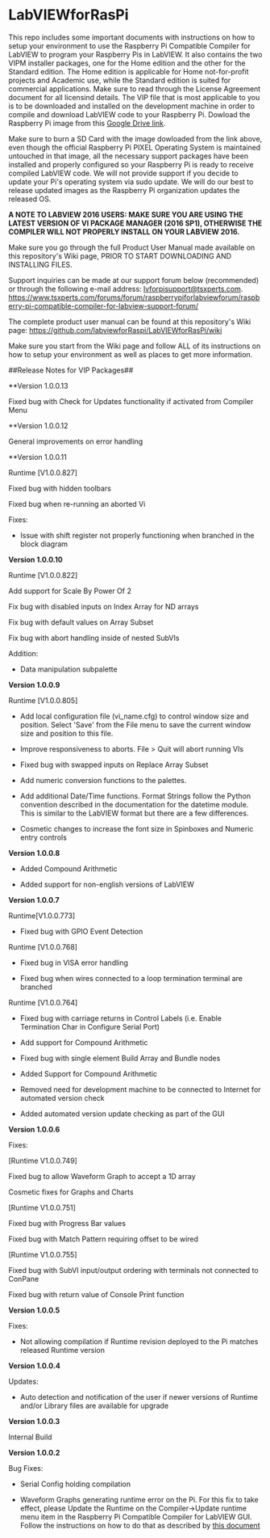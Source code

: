 # LabVIEWforRasPi
This repo includes some important documents with instructions on how to setup your environment to use the Raspberry Pi Compatible Compiler for LabVIEW to program your Raspberry Pis in LabVIEW. It also contains the two VIPM installer packages, one for the Home edition and the other for the Standard edition. The Home edition is applicable for Home not-for-profit projects and Academic use, while the Standard edition is suited for commercial applications. Make sure to read through the License Agreement document for all licensind details. The VIP file that is most applicable to you is to be downloaded and installed on the development machine in order to compile and download LabVIEW code to your Raspberry Pi. Dowload the Raspberry Pi image from this [Google Drive link](https://drive.google.com/drive/folders/0B7DdMz7ZefcwMjlzVlM3OGxJVWs?usp=sharing). 

Make sure to burn a SD Card with the image dowloaded from the link above, even though the official Raspberry Pi PIXEL Operating System is maintained untouched in that image, all the necessary support packages have been installed and properly configured so your Raspberry Pi is ready to receive compiled LabVIEW code. We will not provide support if you decide to update your Pi's operating system via sudo update. We will do our best to release updated images as the Raspberry Pi organization updates the released OS.

**A NOTE TO LABVIEW 2016 USERS: MAKE SURE YOU ARE USING THE LATEST VERSION OF VI PACKAGE MANAGER (2016 SP1), OTHERWISE THE COMPILER WILL NOT PROPERLY INSTALL ON YOUR LABVIEW 2016.**

Make sure you go through the full Product User Manual made available on this repository's Wiki page, PRIOR TO START DOWNLOADING AND INSTALLING FILES.

Support inquiries can be made at our support forum below (recommended) or through the following e-mail address: lvforpisupport@tsxperts.com.
https://www.tsxperts.com/forums/forum/raspberrypiforlabviewforum/raspberry-pi-compatible-compiler-for-labview-support-forum/

The complete product user manual can be found at this repository's Wiki page: https://github.com/labviewforRaspi/LabVIEWforRasPi/wiki

Make sure you start from the Wiki page and follow ALL of its instructions on how to setup your environment as well as places to get more information.

##Release Notes for VIP Packages##

**Version 1.0.0.13

Fixed bug with Check for Updates functionality if activated from Compiler Menu

**Version 1.0.0.12

General improvements on error handling

**Version 1.0.0.11

Runtime [V1.0.0.827]

Fixed bug with hidden toolbars

Fixed bug when re-running an aborted Vi

Fixes:

- Issue with shift register not properly functioning when branched in the block diagram


**Version 1.0.0.10**

Runtime [V1.0.0.822]

Add support for Scale By Power Of 2

Fix bug with disabled inputs on Index Array for ND arrays

Fix bug with default values on Array Subset

Fix bug with abort handling inside of nested SubVIs

Addition:

- Data manipulation subpalette


**Version 1.0.0.9**

Runtime [V1.0.0.805]

- Add local configuration file (vi_name.cfg) to control window size and position.  Select 'Save' from the File menu to save the current window size and position to this file.

- Improve responsiveness to aborts.  File > Quit will abort running VIs

- Fixed bug with swapped inputs on Replace Array Subset

- Add numeric conversion functions to the palettes.

- Add additional Date/Time functions.  Format Strings follow the Python convention described in the documentation for the datetime module.  This is similar to the LabVIEW format but there are a few differences.

- Cosmetic changes to increase the font size in Spinboxes and Numeric entry controls

**Version 1.0.0.8**

- Added Compound Arithmetic

- Added support for non-english versions of LabVIEW

**Version 1.0.0.7**

Runtime[V1.0.0.773]

- Fixed bug with GPIO Event Detection

Runtime [V1.0.0.768]

- Fixed bug in VISA error handling

- Fixed bug when wires connected to a loop termination terminal are branched

Runtime [V1.0.0.764]

- Fixed bug with carriage returns in Control Labels (i.e. Enable Termination Char in Configure Serial Port)

- Add support for Compound Arithmetic

- Fixed bug with single element Build Array and Bundle nodes

- Added Support for Compound Arithmetic

- Removed need for development machine to be connected to Internet for automated version check

- Added automated version update checking as part of the GUI

**Version 1.0.0.6**

Fixes: 

[Runtime V1.0.0.749]

Fixed bug to allow Waveform Graph to accept a 1D array

Cosmetic fixes for Graphs and Charts

[Runtime V1.0.0.751]

Fixed bug with Progress Bar values

Fixed bug with Match Pattern requiring offset to be wired

[Runtime V1.0.0.755]

Fixed bug with SubVI input/output ordering with terminals not connected to ConPane

Fixed bug with return value of Console Print function

**Version 1.0.0.5**

Fixes: 

- Not allowing compilation if Runtime revision deployed to the Pi matches released Runtime version

**Version  1.0.0.4**

Updates: 

- Auto detection and notification of the user if newer versions of Runtime and/or Library files are available for upgrade

**Version 1.0.0.3**

Internal Build

**Version  1.0.0.2**

Bug Fixes: 

- Serial Config holding compilation

- Waveform Graphs generating runtime error on the Pi. For this fix to take effect, please Update the Runtime on the Compiler->Update runtime menu item in the Raspberry Pi Compatible Compiler for LabVIEW GUI. Follow the instructions on how to do that as described by [this document](https://github.com/labviewforRaspi/LabVIEWforRasPi/blob/master/Raspberry%20Pi%20Compatible%20Compiler%20for%20LabVIEW%20GUI%20-%20Operating%20Manual.pdf)








